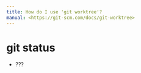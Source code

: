 ```yaml
---
title: How do I use 'git worktree'?
manual: <https://git-scm.com/docs/git-worktree>
---
```


# git status <options>
- ???